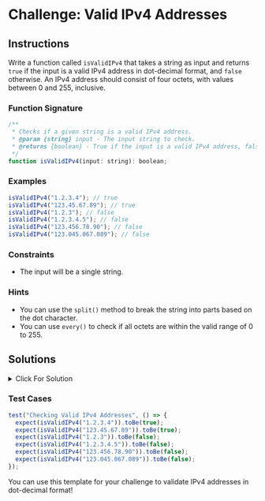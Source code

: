 # Challenge: Valid IPv4 Addresses

## Instructions

Write a function called `isValidIPv4` that takes a string as input and returns `true` if the input is a valid IPv4 address in dot-decimal format, and `false` otherwise. An IPv4 address should consist of four octets, with values between 0 and 255, inclusive.

### Function Signature

```js
/**
 * Checks if a given string is a valid IPv4 address.
 * @param {string} input - The input string to check.
 * @returns {boolean} - True if the input is a valid IPv4 address, false otherwise.
 */
function isValidIPv4(input: string): boolean;
```

### Examples

```js
isValidIPv4("1.2.3.4"); // true
isValidIPv4("123.45.67.89"); // true
isValidIPv4("1.2.3"); // false
isValidIPv4("1.2.3.4.5"); // false
isValidIPv4("123.456.78.90"); // false
isValidIPv4("123.045.067.089"); // false
```

### Constraints

- The input will be a single string.

### Hints

- You can use the `split()` method to break the string into parts based on the dot character.
- You can use `every()` to check if all octets are within the valid range of 0 to 255.

## Solutions

<details>
  <summary>Click For Solution</summary>

```js
function isValidIPv4(input) {
  const octets = input.split(".");
  if (octets.length !== 4) {
    return false;
  }
  return octets.every((octet) => {
    const num = parseInt(octet);
    return num >= 0 && num <= 255 && octet === num.toString();
  });
}
```

## Explanation

- Split the input string into an array of strings using the `split()` method.
- Check if the array has exactly four elements. If not, return `false`.
- Use the `every()` method to check if all octets are valid.
  - Convert the octet to a number using `parseInt()`.
  - Check if the number is between 0 and 255, inclusive.
  - Check if the octet is equal to the number converted back to a string. This is to check for leading zeros.

</details>

### Test Cases

```js
test("Checking Valid IPv4 Addresses", () => {
  expect(isValidIPv4("1.2.3.4")).toBe(true);
  expect(isValidIPv4("123.45.67.89")).toBe(true);
  expect(isValidIPv4("1.2.3")).toBe(false);
  expect(isValidIPv4("1.2.3.4.5")).toBe(false);
  expect(isValidIPv4("123.456.78.90")).toBe(false);
  expect(isValidIPv4("123.045.067.089")).toBe(false);
});
```

You can use this template for your challenge to validate IPv4 addresses in dot-decimal format!
